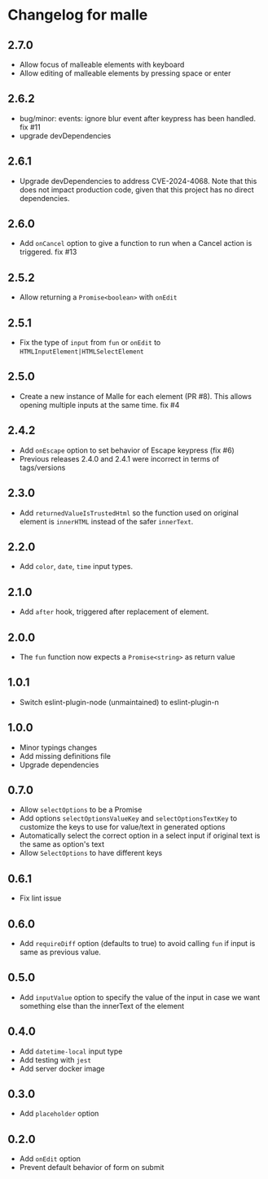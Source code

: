 # Changelog for malle

## 2.7.0

* Allow focus of malleable elements with keyboard
* Allow editing of malleable elements by pressing space or enter

## 2.6.2

* bug/minor: events: ignore blur event after keypress has been handled. fix #11
* upgrade devDependencies

## 2.6.1

* Upgrade devDependencies to address CVE-2024-4068. Note that this does not impact production code, given that this project has no direct dependencies.

## 2.6.0

* Add `onCancel` option to give a function to run when a Cancel action is triggered. fix #13

## 2.5.2

* Allow returning a `Promise<boolean>` with `onEdit`

## 2.5.1

* Fix the type of `input` from `fun` or `onEdit` to `HTMLInputElement|HTMLSelectElement`

## 2.5.0

* Create a new instance of Malle for each element (PR #8). This allows opening multiple inputs at the same time. fix #4

## 2.4.2

* Add `onEscape` option to set behavior of Escape keypress (fix #6)
* Previous releases 2.4.0 and 2.4.1 were incorrect in terms of tags/versions

## 2.3.0

* Add `returnedValueIsTrustedHtml` so the function used on original element is `innerHTML` instead of the safer `innerText`.

## 2.2.0

* Add `color`, `date`, `time` input types.

## 2.1.0

* Add `after` hook, triggered after replacement of element.

## 2.0.0

* The `fun` function now expects a `Promise<string>` as return value

## 1.0.1

* Switch eslint-plugin-node (unmaintained) to eslint-plugin-n

## 1.0.0

* Minor typings changes
* Add missing definitions file
* Upgrade dependencies

## 0.7.0

* Allow `selectOptions` to be a Promise
* Add options `selectOptionsValueKey` and `selectOptionsTextKey` to customize the keys to use for value/text in generated options
* Automatically select the correct option in a select input if original text is the same as option's text
* Allow `SelectOptions` to have different keys

## 0.6.1

* Fix lint issue

## 0.6.0

* Add `requireDiff` option (defaults to true) to avoid calling `fun` if input is same as previous value.

## 0.5.0

* Add `inputValue` option to specify the value of the input in case we want something else than the innerText of the element

## 0.4.0

* Add `datetime-local` input type
* Add testing with `jest`
* Add server docker image

## 0.3.0

* Add `placeholder` option

## 0.2.0

* Add `onEdit` option
* Prevent default behavior of form on submit
